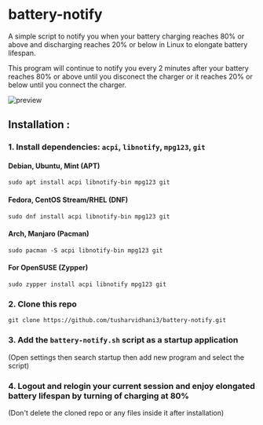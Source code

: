 

# battery-notify
A simple script to notify you when your battery charging reaches 80% or above and discharging reaches 20% or below in Linux to elongate battery lifespan.

This program will continue to notify you every 2 minutes after your battery reaches 80% or above until you disconect the charger or it reaches 20% or below until you connect the charger.

![preview](https://imgur.com/eISIRBB.png)

## Installation :

### 1. Install dependencies: `acpi`, `libnotify`, `mpg123`, `git`

#### Debian, Ubuntu, Mint (APT)
`sudo apt install acpi libnotify-bin mpg123 git`

#### Fedora, CentOS Stream/RHEL (DNF)
`sudo dnf install acpi libnotify-bin mpg123 git`

#### Arch, Manjaro (Pacman)
`sudo pacman -S acpi libnotify-bin mpg123 git`

#### For OpenSUSE (Zypper)
`sudo zypper install acpi libnotify mpg123 git`

### 2. Clone this repo
`git clone https://github.com/tusharvidhani3/battery-notify.git`

### 3. Add the `battery-notify.sh` script as a startup application
(Open settings then search startup then add new program and select the script)

### 4. Logout and relogin your current session and enjoy elongated battery lifespan by turning of charging at 80% 

(Don't delete the cloned repo or any files inside it after installation)

